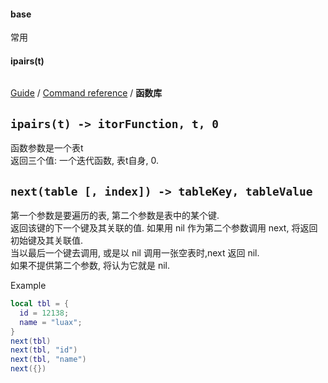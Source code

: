 #### base
常用
#### ipairs(t)

```
```




[Guide](/index.md) / [Command reference](/reference/index.md) / **函数库**  


## `ipairs(t) -> itorFunction, t, 0`  
函数参数是一个表t  
返回三个值: 一个迭代函数, 表t自身, 0.



## `next(table [, index]) -> tableKey, tableValue`  
第一个参数是要遍历的表, 第二个参数是表中的某个键.  
返回该键的下一个键及其关联的值. 
如果用 nil 作为第二个参数调用 next, 将返回初始键及其关联值.  
当以最后一个键去调用, 或是以 nil 调用一张空表时,next 返回 nil.  
如果不提供第二个参数, 将认为它就是 nil.

Example
```lua
local tbl = {
  id = 12138;
  name = "luax";
}
next(tbl)
next(tbl, "id")
next(tbl, "name")
next({})
```
